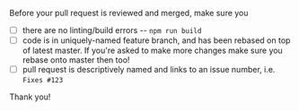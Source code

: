 Before your pull request is reviewed and merged, make sure you

- [ ] there are no linting/build errors -- `npm run build`
- [ ] code is in uniquely-named feature branch, and has been rebased on top of latest master. If you're asked to make more changes make sure you rebase onto master then too!
- [ ] pull request is descriptively named and links to an issue number, i.e. `Fixes #123`

Thank you!
